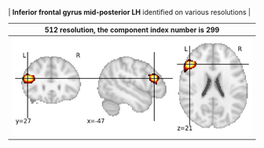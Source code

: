 


| **Inferior frontal gyrus mid-posterior LH** identified on various resolutions |

| 512 resolution, the component index number is 299|  
|:---:|  
| ![Component 512](../512/final/299.jpg "From component 512: Inferior frontal gyrus mid-posterior LH") |